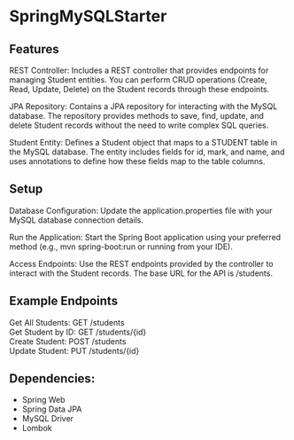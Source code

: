 # SpringMySQLStarter

## Features
REST Controller: Includes a REST controller that provides endpoints for managing Student entities. You can perform CRUD operations (Create, Read, Update, Delete) on the Student records through these endpoints.

JPA Repository: Contains a JPA repository for interacting with the MySQL database. The repository provides methods to save, find, update, and delete Student records without the need to write complex SQL queries.

Student Entity: Defines a Student object that maps to a STUDENT table in the MySQL database. The entity includes fields for id, mark, and name, and uses annotations to define how these fields map to the table columns.

## Setup
Database Configuration: Update the application.properties file with your MySQL database connection details.

Run the Application: Start the Spring Boot application using your preferred method (e.g., mvn spring-boot:run or running from your IDE).

Access Endpoints: Use the REST endpoints provided by the controller to interact with the Student records. The base URL for the API is /students.

## Example Endpoints
Get All Students: GET /students  
Get Student by ID: GET /students/{id}  
Create Student: POST /students  
Update Student: PUT /students/{id}  


## Dependencies:
- Spring Web
- Spring Data JPA
- MySQL Driver
- Lombok

